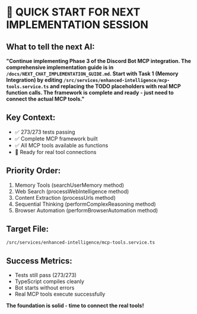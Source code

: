 # 🚀 QUICK START FOR NEXT IMPLEMENTATION SESSION

## What to tell the next AI:

**"Continue implementing Phase 3 of the Discord Bot MCP integration. The comprehensive implementation guide is in `/docs/NEXT_CHAT_IMPLEMENTATION_GUIDE.md`. Start with Task 1 (Memory Integration) by editing `/src/services/enhanced-intelligence/mcp-tools.service.ts` and replacing the TODO placeholders with real MCP function calls. The framework is complete and ready - just need to connect the actual MCP tools."**

## Key Context:
- ✅ 273/273 tests passing  
- ✅ Complete MCP framework built
- ✅ All MCP tools available as functions
- 🔄 Ready for real tool connections

## Priority Order:
1. Memory Tools (searchUserMemory method)
2. Web Search (processWebIntelligence method)  
3. Content Extraction (processUrls method)
4. Sequential Thinking (performComplexReasoning method)
5. Browser Automation (performBrowserAutomation method)

## Target File:
`/src/services/enhanced-intelligence/mcp-tools.service.ts`

## Success Metrics:
- Tests still pass (273/273)
- TypeScript compiles cleanly
- Bot starts without errors
- Real MCP tools execute successfully

**The foundation is solid - time to connect the real tools!**
